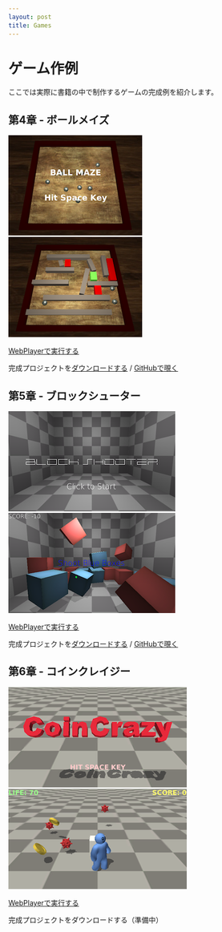 ```yaml
---
layout: post
title: Games
---
```


# ゲーム作例

ここでは実際に書籍の中で制作するゲームの完成例を紹介します。

## 第4章 - ボールメイズ

[![Screenshot](/images/example1a.png)](/examples/BallMaze.html)
[![Screenshot](/images/example1b.png)](/examples/BallMaze.html)

[WebPlayerで実行する](/examples/BallMaze.html)

完成プロジェクトを[ダウンロードする](http://github.com/unity-yb/unity-ballmaze/zipball/master) / [GitHubで覗く](http://github.com/unity-yb/unity-ballmaze)

## 第5章 - ブロックシューター

[![Screenshot](/images/example2a.png)](/examples/BlockShooter.html)
[![Screenshot](/images/example2b.png)](/examples/BlockShooter.html)

[WebPlayerで実行する](/examples/BlockShooter.html)

完成プロジェクトを[ダウンロードする](http://github.com/unity-yb/unity-blockshooter/zipball/master) / [GitHubで覗く](http://github.com/unity-yb/unity-blockshooter)

## 第6章 - コインクレイジー

[![Screenshot](/images/example3a.png)](/examples/CoinCrazy.html)
[![Screenshot](/images/example3b.png)](/examples/CoinCrazy.html)

[WebPlayerで実行する](/examples/CoinCrazy.html)

完成プロジェクトをダウンロードする（準備中）
